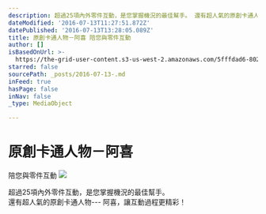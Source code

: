 ```yaml
---
description: 超過25項內外零件互動，是您掌握機況的最佳幫手。 還有超人氣的原創卡通人物— 阿喜，讓互動過程更精彩！
dateModified: '2016-07-13T11:27:51.872Z'
datePublished: '2016-07-13T13:28:05.089Z'
title: 原創卡通人物－阿喜 陪您與零件互動
author: []
isBasedOnUrl: >-
  https://the-grid-user-content.s3-us-west-2.amazonaws.com/5fffdad6-8027-4983-be1c-c479e104c088.jpg
starred: false
sourcePath: _posts/2016-07-13-.md
inFeed: true
hasPage: false
inNav: false
_type: MediaObject

---
```

# 原創卡通人物－阿喜  
陪您與零件互動
![](https://the-grid-user-content.s3-us-west-2.amazonaws.com/5fffdad6-8027-4983-be1c-c479e104c088.jpg)

超過25項內外零件互動，是您掌握機況的最佳幫手。  
還有超人氣的原創卡通人物--- 阿喜，讓互動過程更精彩！